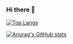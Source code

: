 ### Hi there 👋

<!--
**daiki-shiroma/daiki-shiroma** is a ✨ _special_ ✨ repository because its `README.md` (this file) appears on your GitHub profile.

Here are some ideas to get you started:

- 🔭 I’m currently working on ...
- 🌱 I’m currently learning ...
- 👯 I’m looking to collaborate on ...
- 🤔 I’m looking for help with ...
- 💬 Ask me about ...
- 📫 How to reach me: ...
- 😄 Pronouns: ...
- ⚡ Fun fact: ...
-->

[![Top Langs](https://github-readme-stats.vercel.app/api/top-langs/?username=daiki-shiroma)](https://github.com/anuraghazra/github-readme-stats)


[![Anurag's GitHub stats](https://github-readme-stats.vercel.app/api?username=daiki-shiroma&theme=onedark&show_icons=true)](https://github.com/anuraghazra/github-readme-stats)
